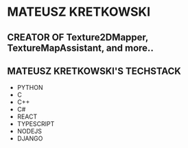 # **MATEUSZ KRETKOWSKI**

## CREATOR OF Texture2DMapper, TextureMapAssistant, and more..
> 
## MATEUSZ KRETKOWSKI'S TECHSTACK
- PYTHON
- C
- C++
- C#
- REACT
- TYPESCRIPT
- NODEJS
- DJANGO
